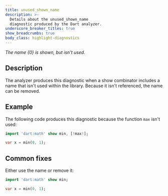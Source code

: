 ```yaml
---
title: unused_shown_name
description: >-
  Details about the unused_shown_name
  diagnostic produced by the Dart analyzer.
underscore_breaker_titles: true
show_breadcrumbs: true
body_class: highlight-diagnostics
---
```


_The name {0} is shown, but isn't used._

## Description

The analyzer produces this diagnostic when a show combinator includes a
name that isn't used within the library. Because it isn't referenced, the
name can be removed.

## Example

The following code produces this diagnostic because the function `max`
isn't used:

```dart
import 'dart:math' show min, [!max!];

var x = min(0, 1);
```

## Common fixes

Either use the name or remove it:

```dart
import 'dart:math' show min;

var x = min(0, 1);
```

